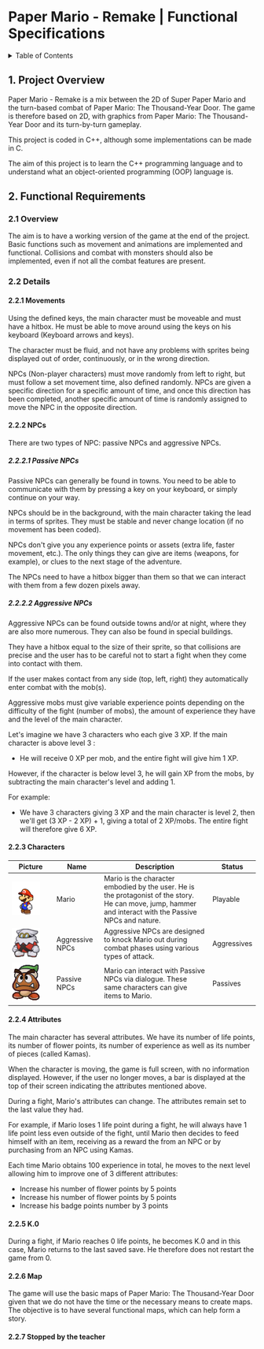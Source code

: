 # Paper Mario - Remake | Functional Specifications

<details>
<summary>Table of Contents</summary>

- [Paper Mario - Remake | Functional Specifications](#paper-mario---remake--functional-specifications)
  - [1. Project Overview](#1-project-overview)
  - [2. Functional Requirements](#2-functional-requirements)
    - [2.1 Overview](#21-overview)
    - [2.2 Details](#22-details)
      - [2.2.1 Movements](#221-movements)
      - [2.2.2 NPCs](#222-npcs)
        - [2.2.2.1 Passive NPCs](#2221-passive-npcs)
        - [2.2.2.2 Aggressive NPCs](#2222-aggressive-npcs)
      - [2.2.3 Characters](#223-characters)
      - [2.2.4 Attributes](#224-attributes)
      - [2.2.5 K.0](#225-k0)
      - [2.2.6 Map](#226-map)
      - [2.2.7 Stopped by the teacher](#227-stopped-by-the-teacher)
</details>

## 1. Project Overview

Paper Mario - Remake is a mix between the 2D of Super Paper Mario and the turn-based combat of Paper Mario: The Thousand-Year Door. The game is therefore based on 2D, with graphics from Paper Mario: The Thousand-Year Door and its turn-by-turn gameplay.

This project is coded in C++, although some implementations can be made in C.

The aim of this project is to learn the C++ programming language and to understand what an object-oriented programming (OOP) language is.

## 2. Functional Requirements

### 2.1 Overview

The aim is to have a working version of the game at the end of the project. Basic functions such as movement and animations are implemented and functional. Collisions and combat with monsters should also be implemented, even if not all the combat features are present.

### 2.2 Details

#### 2.2.1 Movements

Using the defined keys, the main character must be moveable and must have a hitbox. He must be able to move around using the keys on his keyboard (Keyboard arrows and keys).

The character must be fluid, and not have any problems with sprites being displayed out of order, continuously, or in the wrong direction.

NPCs (Non-player characters) must move randomly from left to right, but must follow a set movement time, also defined randomly. NPCs are given a specific direction for a specific amount of time, and once this direction has been completed, another specific amount of time is randomly assigned to move the NPC in the opposite direction.

#### 2.2.2 NPCs

There are two types of NPC: passive NPCs and aggressive NPCs.

##### 2.2.2.1 Passive NPCs

Passive NPCs can generally be found in towns. You need to be able to communicate with them by pressing a key on your keyboard, or simply continue on your way.

NPCs should be in the background, with the main character taking the lead in terms of sprites.
They must be stable and never change location (if no movement has been coded).

NPCs don't give you any experience points or assets (extra life, faster movement, etc.). The only things they can give are items (weapons, for example), or clues to the next stage of the adventure.

The NPCs need to have a hitbox bigger than them so that we can interact with them from a few dozen pixels away.

##### 2.2.2.2 Aggressive NPCs

Aggressive NPCs can be found outside towns and/or at night, where they are also more numerous. They can also be found in special buildings.

They have a hitbox equal to the size of their sprite, so that collisions are precise and the user has to be careful not to start a fight when they come into contact with them.

If the user makes contact from any side (top, left, right) they automatically enter combat with the mob(s). 

Aggressive mobs must give variable experience points depending on the difficulty of the fight (number of mobs), the amount of experience they have and the level of the main character.

Let's imagine we have 3 characters who each give 3 XP. If the main character is above level 3 :
- He will receive 0 XP per mob, and the entire fight will give him 1 XP.

However, if the character is below level 3, he will gain XP from the mobs, by subtracting the main character's level and adding 1.

For example: 
- We have 3 characters giving 3 XP and the main character is level 2, then we'll get (3 XP - 2 XP) + 1, giving a total of 2 XP/mobs. The entire fight will therefore give 6 XP.

#### 2.2.3 Characters

| Picture | Name | Description | Status |
|---|---|---|---|
| <img src="../Assets/Mario.png" style="width: 75%;"> | Mario | Mario is the character embodied by the user. He is the protagonist of the story.<br>He can move, jump, hammer and interact with the Passive NPCs and nature. | Playable |
| <img src="../Assets/NPCAgg.png" style="width: 75%;"> | Aggressive NPCs | Aggressive NPCs are designed to knock Mario out during combat phases using various types of attack. | Aggressives |
| <img src="../Assets/NPCPas.png" style="width: 75%;"> | Passive NPCs | Mario can interact with Passive NPCs via dialogue. These same characters can give items to Mario. | Passives |

#### 2.2.4 Attributes

The main character has several attributes. We have its number of life points, its number of flower points, its number of experience as well as its number of pieces (called Kamas).

When the character is moving, the game is full screen, with no information displayed. However, if the user no longer moves, a bar is displayed at the top of their screen indicating the attributes mentioned above.

During a fight, Mario's attributes can change. The attributes remain set to the last value they had.

For example, if Mario loses 1 life point during a fight, he will always have 1 life point less even outside of the fight, until Mario then decides to feed himself with an item, receiving as a reward the from an NPC or by purchasing from an NPC using Kamas.

Each time Mario obtains 100 experience in total, he moves to the next level allowing him to improve one of 3 different attributes:
- Increase his number of flower points by 5 points 
- Increase his number of flower points by 5 points
- Increase his badge points number by 3 points

#### 2.2.5 K.0

During a fight, if Mario reaches 0 life points, he becomes K.0 and in this case, Mario returns to the last saved save. He therefore does not restart the game from 0.

#### 2.2.6 Map

The game will use the basic maps of Paper Mario: The Thousand-Year Door given that we do not have the time or the necessary means to create maps. The objective is to have several functional maps, which can help form a story.

#### 2.2.7 Stopped by the teacher